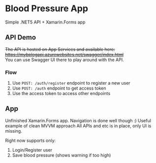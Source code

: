 # Blood Pressure App
Simple .NET5 API + Xamarin.Forms app 

## API Demo
~~The API is hosted on App Services and available here: https://mybplogapi.azurewebsites.net/swagger/index.html~~   
You can use Swagger UI there to play around with the API.

### Flow
1) Use `POST: /auth/register` endpoint to register a new user
2) Use `POST: /auth` endpoint to get access token
3) Use the access token to access other endpoints


## App
Unfinished Xamarin.Forms app.
Navigation is done well though :) Useful example of clean MVVM approach
All APIs and etc is in place, only UI is missing.

Right now supports only:
1) Login/Register user
2) Save blood pressure (shows warning if too high)
